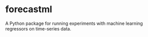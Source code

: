 # forecastml
A Python package for running experiments with machine learning regressors on time-series data.
